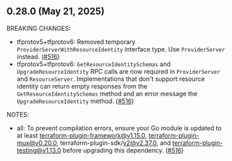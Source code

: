 ## 0.28.0 (May 21, 2025)

BREAKING CHANGES:

* tfprotov5+tfprotov6: Removed temporary `ProviderServerWithResourceIdentity` interface type. Use `ProviderServer` instead. ([#516](https://github.com/hashicorp/terraform-plugin-go/issues/516))
* tfprotov5+tfprotov6: `GetResourceIdentitySchemas` and `UpgradeResourceIdentity` RPC calls are now required in `ProviderServer` and `ResourceServer`. Implementations that don't support resource identity can return empty responses from the `GetResourceIdentitySchemas` method and an error message the `UpgradeResourceIdentity` method. ([#516](https://github.com/hashicorp/terraform-plugin-go/issues/516))

NOTES:

* all: To prevent compilation errors, ensure your Go module is updated to at least terraform-plugin-framework@v1.15.0, terraform-plugin-mux@v0.20.0, terraform-plugin-sdk/v2@v2.37.0, and terraform-plugin-testing@v1.13.0 before upgrading this dependency. ([#516](https://github.com/hashicorp/terraform-plugin-go/issues/516))

